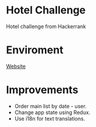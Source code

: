# Hotel Challenge
Hotel challenge from Hackerrank

# Enviroment
[Website](https://happy-lumiere-c9a128.netlify.app/)

# Improvements
* Order main list by date - user.
* Change app state using Redux.
* Use i18n for text translations.
